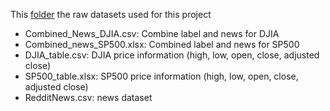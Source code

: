 This [folder](https://github.com/Chester0804/Kaggle_project/tree/master/raw_data) the raw datasets used for this project

* Combined_News_DJIA.csv: Combine label and news for DJIA
* Combined_news_SP500.xlsx: Combined label and news for SP500
* DJIA_table.csv: DJIA price information (high, low, open, close, adjusted close)
* SP500_table.xlsx: SP500 price information (high, low, open, close, adjusted close)
* RedditNews.csv: news dataset
